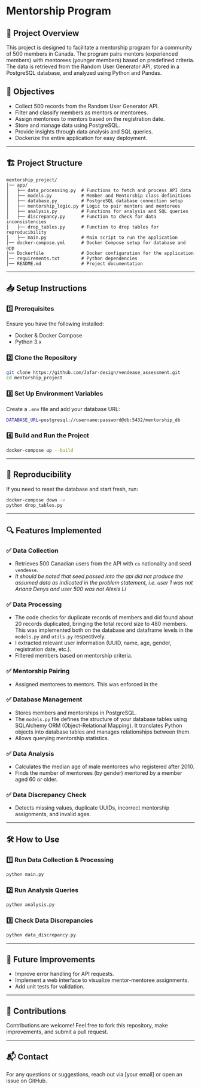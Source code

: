 # Mentorship Program

## 📌 Project Overview
This project is designed to facilitate a mentorship program for a community of 500 members in Canada. The program pairs mentors (experienced members) with mentorees (younger members) based on predefined criteria. The data is retrieved from the Random User Generator API, stored in a PostgreSQL database, and analyzed using Python and Pandas.

## 🎯 Objectives
- Collect 500 records from the Random User Generator API.
- Filter and classify members as mentors or mentorees.
- Assign mentorees to mentors based on the registration date.
- Store and manage data using PostgreSQL.
- Provide insights through data analysis and SQL queries.
- Dockerize the entire application for easy deployment.

---

## 🏗️ Project Structure
```
mentorship_project/
│── app/
│   ├── data_processing.py  # Functions to fetch and process API data
│   ├── models.py           # Member and Mentorship class definitions
│   ├── database.py         # PostgreSQL database connection setup
│   ├── mentorship_logic.py # Logic to pair mentors and mentorees
│   ├── analysis.py         # Functions for analysis and SQL queries
│   ├── discrepancy.py      # Function to check for data inconsistencies
│   ├── drop_tables.py      # Function to drop tables for reproducibility
│   ├── main.py             # Main script to run the application
│── docker-compose.yml      # Docker Compose setup for database and app
│── Dockerfile              # Docker configuration for the application
│── requirements.txt        # Python dependencies
│── README.md               # Project documentation
```

---

## 📥 Setup Instructions

### 1️⃣ Prerequisites
Ensure you have the following installed:
- Docker & Docker Compose
- Python 3.x

### 2️⃣ Clone the Repository
```bash
git clone https://github.com/Jafar-design/vendease_assessment.git
cd mentorship_project
```

### 3️⃣ Set Up Environment Variables
Create a `.env` file and add your database URL:
```bash
DATABASE_URL=postgresql://username:password@db:5432/mentorship_db
```

### 4️⃣ Build and Run the Project
```bash
docker-compose up --build
```

---

## 🔄 Reproducibility
If you need to reset the database and start fresh, run:
```bash
docker-compose down -v
python drop_tables.py
```

---

## 🔍 Features Implemented
### ✅ Data Collection
- Retrieves 500 Canadian users from the API with `ca` nationality and seed `vendease`.
- *It should be noted that seed passed into the api did not produce the assumed data as indicated in the problem statement, i.e. user 1 was not Ariana Denys and user 500 was not Alexis Li*


### ✅ Data Processing
- The code checks for duplicate records of members and did found about 20 records duplicated, bringing the total record size to 480 members. This was implemented both on the database and dataframe levels in the `models.py` and `utils.py` respectively.
- I extracted relevant user information (UUID, name, age, gender, registration date, etc.).
- Filtered members based on mentorship criteria.


### ✅ Mentorship Pairing
- Assigned mentorees to mentors. This was enforced in the 

### ✅ Database Management
- Stores members and mentorships in PostgreSQL.
- The `models.py` file defines the structure of your database tables using SQLAlchemy ORM (Object-Relational Mapping). It translates Python objects into database tables and manages relationships between them.
- Allows querying mentorship statistics.

### ✅ Data Analysis
- Calculates the median age of male mentorees who registered after 2010.
- Finds the number of mentorees (by gender) mentored by a member aged 60 or older.

### ✅ Data Discrepancy Check
- Detects missing values, duplicate UUIDs, incorrect mentorship assignments, and invalid ages.

---

## 🛠️ How to Use
### 1️⃣ Run Data Collection & Processing
```bash
python main.py
```

### 2️⃣ Run Analysis Queries
```bash
python analysis.py
```

### 3️⃣ Check Data Discrepancies
```bash
python data_discrepancy.py
```

---

## 🚀 Future Improvements
- Improve error handling for API requests.
- Implement a web interface to visualize mentor-mentoree assignments.
- Add unit tests for validation.

---

## 🤝 Contributions
Contributions are welcome! Feel free to fork this repository, make improvements, and submit a pull request.

---

## 📬 Contact
For any questions or suggestions, reach out via [your email] or open an issue on GitHub.

